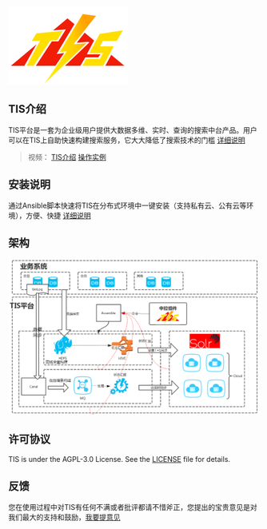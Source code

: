 ![tis](docs/tis-logo.png)

## TIS介绍

TIS平台是一套为企业级用户提供大数据多维、实时、查询的搜索中台产品。用户可以在TIS上自助快速构建搜索服务，它大大降低了搜索技术的门槛 [详细说明](http://tis.pub/docs/) 

> 视频： [TIS介绍](https://www.bilibili.com/video/BV11y4y1B7Mk) [操作实例](https://www.bilibili.com/video/BV1Uv41167SH/)
 
## 安装说明

  通过Ansible脚本快速将TIS在分布式环境中一键安装（支持私有云、公有云等环境），方便、快捷 [详细说明](http://tis.pub/docs/install/)

## 架构

 ![tis](docs/tis-synoptic.png)
 
## 许可协议

 TIS is under the AGPL-3.0 License. See the [LICENSE](https://github.com/qlangtech/tis-solr/blob/master/LICENSE) file for details.
 
## 反馈
 
  您在使用过程中对TIS有任何不满或者批评都请不惜斧正，您提出的宝贵意见是对我们最大的支持和鼓励，[我要提意见](https://github.com/qlangtech/tis-solr/issues/new)

